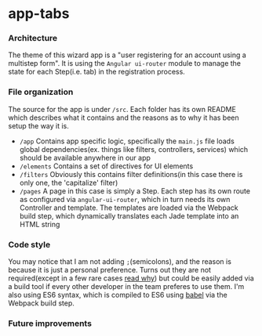 # app-tabs

### Architecture
The theme of this wizard app is a "user registering for an account using a multistep form".
It is using the ```Angular ui-router``` module to manage the state for each Step(i.e. tab) in the registration process.

### File organization
The source for the app is under ```/src```. Each folder has its own README which describes what it contains and the reasons as to why it has been setup the way it is.

* ```/app``` Contains app specific logic, specifically the ```main.js``` file loads global dependencies(ex. things like filters, controllers, services) which should be available anywhere in our app
* ```/elements``` Contains a set of directives for UI elements
* ```/filters``` Obviously this contains filter definitions(in this case there is only one, the 'capitalize' filter)
* ```/pages``` A page in this case is simply a Step. Each step has its own route as configured via ```angular-ui-router```, which in turn needs its own Controller and template. The templates are loaded via the Webpack build step, which dynamically translates each Jade template into an HTML string

### Code style
You may notice that I am not adding ```;```(semicolons), and the reason is because it is just a personal preference. Turns out they are not required(except in a few rare cases [read why](https://github.com/yyx990803/semi#but-semicolons-are-required)) but could be easily added via a build tool if every other developer in the team preferes to use them.
I'm also using ES6 syntax, which is compiled to ES6 using [babel](https://babeljs.io/) via the Webpack build step.

### Future improvements